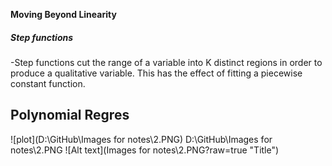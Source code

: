 **Moving Beyond Linearity**

##### Step functions
-Step functions cut the range of a variable into K distinct regions in
order to produce a qualitative variable. This has the effect of fitting
a piecewise constant function.

## Polynomial Regres
![plot](D:\GitHub\Images for notes\2.PNG)
D:\GitHub\Images for notes\2.PNG
 ![Alt text](Images for notes\2.PNG?raw=true "Title")
 


 

